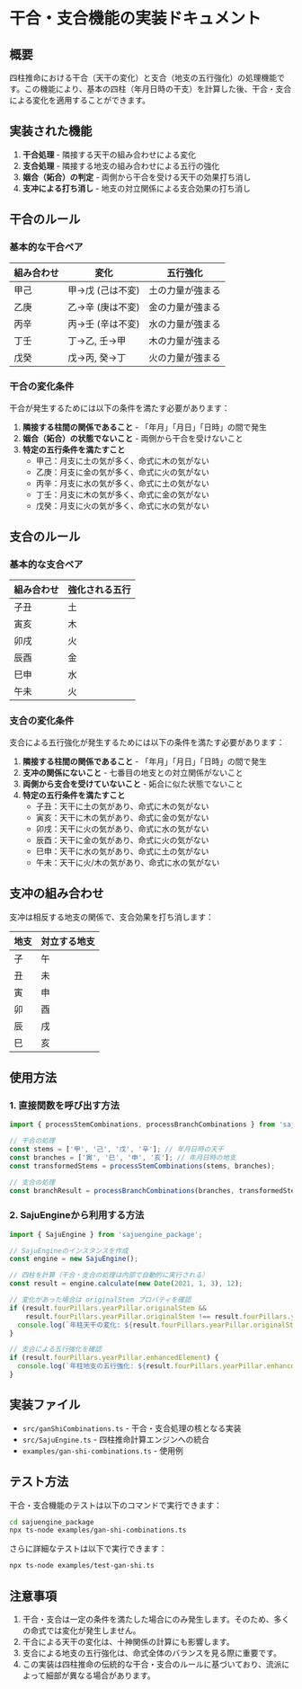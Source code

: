 # 干合・支合機能の実装ドキュメント

## 概要

四柱推命における干合（天干の変化）と支合（地支の五行強化）の処理機能です。この機能により、基本の四柱（年月日時の干支）を計算した後、干合・支合による変化を適用することができます。

## 実装された機能

1. **干合処理** - 隣接する天干の組み合わせによる変化
2. **支合処理** - 隣接する地支の組み合わせによる五行の強化
3. **姻合（妬合）の判定** - 両側から干合を受ける天干の効果打ち消し
4. **支冲による打ち消し** - 地支の対立関係による支合効果の打ち消し

## 干合のルール

### 基本的な干合ペア

| 組み合わせ | 変化 | 五行強化 |
|----------|------|----------|
| 甲己 | 甲→戊 (己は不変) | 土の力量が強まる |
| 乙庚 | 乙→辛 (庚は不変) | 金の力量が強まる |
| 丙辛 | 丙→壬 (辛は不変) | 水の力量が強まる |
| 丁壬 | 丁→乙, 壬→甲 | 木の力量が強まる |
| 戊癸 | 戊→丙, 癸→丁 | 火の力量が強まる |

### 干合の変化条件

干合が発生するためには以下の条件を満たす必要があります：

1. **隣接する柱間の関係であること** - 「年月」「月日」「日時」の間で発生
2. **姻合（妬合）の状態でないこと** - 両側から干合を受けないこと
3. **特定の五行条件を満たすこと**
   - 甲己：月支に土の気が多く、命式に木の気がない
   - 乙庚：月支に金の気が多く、命式に火の気がない
   - 丙辛：月支に水の気が多く、命式に土の気がない
   - 丁壬：月支に木の気が多く、命式に金の気がない
   - 戊癸：月支に火の気が多く、命式に水の気がない

## 支合のルール

### 基本的な支合ペア

| 組み合わせ | 強化される五行 |
|----------|--------------|
| 子丑 | 土 |
| 寅亥 | 木 |
| 卯戌 | 火 |
| 辰酉 | 金 |
| 巳申 | 水 |
| 午未 | 火 |

### 支合の変化条件

支合による五行強化が発生するためには以下の条件を満たす必要があります：

1. **隣接する柱間の関係であること** - 「年月」「月日」「日時」の間で発生
2. **支冲の関係にないこと** - 七番目の地支との対立関係がないこと
3. **両側から支合を受けていないこと** - 妬合に似た状態でないこと
4. **特定の五行条件を満たすこと**
   - 子丑：天干に土の気があり、命式に木の気がない
   - 寅亥：天干に木の気があり、命式に金の気がない
   - 卯戌：天干に火の気があり、命式に水の気がない
   - 辰酉：天干に金の気があり、命式に火の気がない
   - 巳申：天干に水の気があり、命式に土の気がない
   - 午未：天干に火/木の気があり、命式に水の気がない

## 支冲の組み合わせ

支冲は相反する地支の関係で、支合効果を打ち消します：

| 地支 | 対立する地支 |
|------|------------|
| 子 | 午 |
| 丑 | 未 |
| 寅 | 申 |
| 卯 | 酉 |
| 辰 | 戌 |
| 巳 | 亥 |

## 使用方法

### 1. 直接関数を呼び出す方法

```typescript
import { processStemCombinations, processBranchCombinations } from 'sajuengine_package';

// 干合の処理
const stems = ['甲', '己', '戊', '辛']; // 年月日時の天干
const branches = ['寅', '巳', '申', '亥']; // 年月日時の地支
const transformedStems = processStemCombinations(stems, branches);

// 支合の処理
const branchResult = processBranchCombinations(branches, transformedStems);
```

### 2. SajuEngineから利用する方法

```typescript
import { SajuEngine } from 'sajuengine_package';

// SajuEngineのインスタンスを作成
const engine = new SajuEngine();

// 四柱を計算（干合・支合の処理は内部で自動的に実行される）
const result = engine.calculate(new Date(2021, 1, 3), 12);

// 変化があった場合は originalStem プロパティを確認
if (result.fourPillars.yearPillar.originalStem && 
    result.fourPillars.yearPillar.originalStem !== result.fourPillars.yearPillar.stem) {
  console.log(`年柱天干の変化: ${result.fourPillars.yearPillar.originalStem} → ${result.fourPillars.yearPillar.stem}`);
}

// 支合による五行強化を確認
if (result.fourPillars.yearPillar.enhancedElement) {
  console.log(`年柱地支の五行強化: ${result.fourPillars.yearPillar.enhancedElement}`);
}
```

## 実装ファイル

- `src/ganShiCombinations.ts` - 干合・支合処理の核となる実装
- `src/SajuEngine.ts` - 四柱推命計算エンジンへの統合
- `examples/gan-shi-combinations.ts` - 使用例

## テスト方法

干合・支合機能のテストは以下のコマンドで実行できます：

```bash
cd sajuengine_package
npx ts-node examples/gan-shi-combinations.ts
```

さらに詳細なテストは以下で実行できます：

```bash
npx ts-node examples/test-gan-shi.ts
```

## 注意事項

1. 干合・支合は一定の条件を満たした場合にのみ発生します。そのため、多くの命式では変化が発生しません。
2. 干合による天干の変化は、十神関係の計算にも影響します。
3. 支合による地支の五行強化は、命式全体のバランスを見る際に重要です。
4. この実装は四柱推命の伝統的な干合・支合のルールに基づいており、流派によって細部が異なる場合があります。